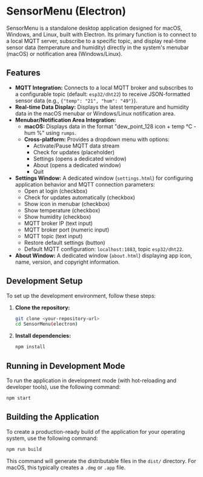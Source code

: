 # SensorMenu (Electron)

SensorMenu is a standalone desktop application designed for macOS, Windows, and Linux, built with Electron. Its primary function is to connect to a local MQTT server, subscribe to a specific topic, and display real-time sensor data (temperature and humidity) directly in the system's menubar (macOS) or notification area (Windows/Linux).

## Features

*   **MQTT Integration:** Connects to a local MQTT broker and subscribes to a configurable topic (default: `esp32/dht22`) to receive JSON-formatted sensor data (e.g., `{"temp": "21", "hum": "49"}`).
*   **Real-time Data Display:** Displays the latest temperature and humidity data in the macOS menubar or Windows/Linux notification area.
*   **Menubar/Notification Area Integration:**
    *   **macOS:** Displays data in the format "dew_point_128 icon + temp °C - hum %" using `rumps`.
    *   **Cross-platform:** Provides a dropdown menu with options:
        *   Activate/Pause MQTT data stream
        *   Check for updates (placeholder)
        *   Settings (opens a dedicated window)
        *   About (opens a dedicated window)
        *   Quit
*   **Settings Window:** A dedicated window (`settings.html`) for configuring application behavior and MQTT connection parameters:
    *   Open at login (checkbox)
    *   Check for updates automatically (checkbox)
    *   Show icon in menubar (checkbox)
    *   Show temperature (checkbox)
    *   Show humidity (checkbox)
    *   MQTT broker IP (text input)
    *   MQTT broker port (numeric input)
    *   MQTT topic (text input)
    *   Restore default settings (button)
    *   Default MQTT configuration: `localhost:1883`, topic `esp32/dht22`.
*   **About Window:** A dedicated window (`about.html`) displaying app icon, name, version, and copyright information.

## Development Setup

To set up the development environment, follow these steps:

1.  **Clone the repository:**
    ```bash
    git clone <your-repository-url>
    cd SensorMenu(electron)
    ```
2.  **Install dependencies:**
    ```bash
    npm install
    ```

## Running in Development Mode

To run the application in development mode (with hot-reloading and developer tools), use the following command:

```bash
npm start
```

## Building the Application

To create a production-ready build of the application for your operating system, use the following command:

```bash
npm run build
```

This command will generate the distributable files in the `dist/` directory. For macOS, this typically creates a `.dmg` or `.app` file.
